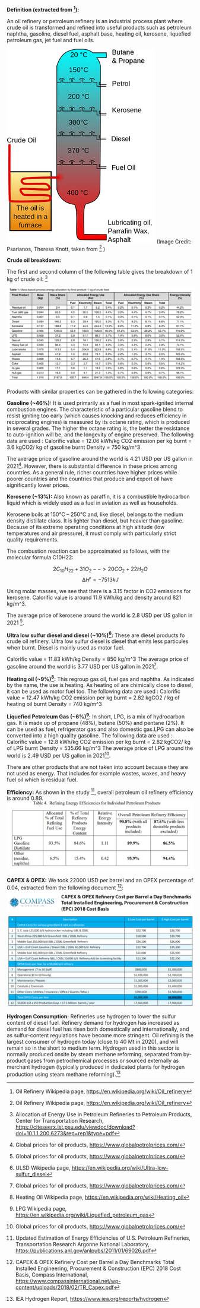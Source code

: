 **Definition (extracted from [^1]):**

An oil refinery or petroleum refinery is an industrial process plant where crude oil is transformed and refined into useful products such as petroleum naphtha, gasoline, diesel fuel, asphalt base, heating oil, kerosene, liquefied petroleum gas, jet fuel and fuel oils.

![](crude_oil_breakdown.PNG)
(Image Credit: Psarianos, Theresa Knott, taken from [^1] )

**Crude oil breakdown:**

The first and second column of the following table gives the breakdown of 1 kg of crude oil: [^2]

![](energy_allocation.PNG)

Products with similar properties can be gathered in the following categories:

**Gasoline (~46%):**
It is used primarily as a fuel in most spark-ignited internal combustion engines. The characteristic of a particular gasoline blend to resist igniting too early (which causes knocking and reduces efficiency in reciprocating engines) is measured by its octane rating, which is produced in several grades. The higher the octane rating is, the better the resistance to auto-ignition will be, and the longevity of engine preserved.
The following data are used :
Calorific value = 12.06 kWh/kg
CO2 emission per kg burnt = 3.6 kgCO2/ kg of gasoline burnt
Density = 750 kg/m^3

The average price of gasoline around the world is 4.21 USD per US gallon in 2021[^3]. However, there is substantial difference in these prices among countries. As a general rule, richer countries have higher prices while poorer countries and the countries that produce and export oil have significantly lower prices.

**Kerosene (~13%):** 
Also known as paraffin, it is a combustible hydrocarbon liquid which is widely used as a fuel in aviation as well as households.

Kerosene boils at 150°C – 250°C and, like diesel, belongs to the medium density distillate class. It is lighter than diesel, but heavier than gasoline. Because of its extreme operating conditions at high altitude (low temperatures and air pressure), it must comply with particularly strict quality requirements.

The combustion reaction can be approximated as follows, with the molecular formula C10H22:

$$2 C_{10}H_{22} + 31 O_2 -->  20 CO_2 + 22 H_2O$$
$$∆H˚ = -7513 kJ$$

Using molar masses, we see that there is a 3.15 factor in CO2 emissions for kerosene. Calorific value is around 11.9 kWh/kg and density around 821 kg/m^3.

The average price of kerosene around the world is 2.8 USD per US gallon in 2021 [^3].

**Ultra low sulfur diesel and diesel (~10%)[^4]:**
These are diesel products fo crude oil refinery. Ultra low sulfur diesel is diesel that emits less particules when burnt. Diesel is mainly used as motor fuel.

Calorific value = 11.83 kWh/kg
Density = 850 kg/m^3
The average price of gasoline around the world is 3.77 USD per US gallon in 2021[^3].

**Heating oil (~9%)[^5]:**
This regroup gas oil, fuel gas and naphtha. As indicated by the name, the use is heating. As heating oil are chimically close to diesel, it can be used as motor fuel too.
The following data are used :
Calorific value = 12.47 kWh/kg
CO2 emission per kg burnt = 2.82 kgCO2 / kg of heating oil burnt
Density = 740 kg/m^3

**Liquefied Petroleum Gas (~6%)[^6]:**
In short, LPG, is a mix of hydrocarbon gas. It is made up of propane (48%), butane (50%) and pentane (2%). It can be used as fuel, refrigerator gas and also domestic gas.LPG can also be converted into a high quality gasoline.
The following data are used :
Calorific value = 12.8 kWh/kg
CO2 emission per kg burnt = 2.82 kgCO2/ kg of LPG burnt
Density = 535.66 kg/m^3
The average price of LPG around the world is 2.49 USD per US gallon in 2021[^3].

There are other products that are not taken into account because they are not used as energy.
That includes for example wastes, waxes, and heavy fuel oil which is residual fuel.

**Efficiency:**
As shown in the study [^7], overall petroleum oil refinery efficiency is around 0.89.
![](Oil_efficiency.PNG)

**CAPEX & OPEX:**
We took 22000 USD per barrel and an OPEX percentage of 0.04, extracted from the following document [^8]:
![](Capex_opex_refinery.PNG)

**Hydrogen Consumption:**
Refineries use hydrogen to lower the sulfur content of diesel fuel. Refinery demand for hydrogen has increased as 
demand for diesel fuel has risen both domestically and internationally, and as sulfur-content regulations have become 
more stringent. Oil refining is the largest consumer of hydrogen today (close to 40 Mt in 2020), and will remain so 
in the short to medium term. Hydrogen used in this sector is normally produced onsite by steam methane reforming, 
separated from by-product gases from petrochemical processes or sourced externally as merchant hydrogen 
(typically produced in dedicated plants for hydrogen production using steam methane reforming).[^9]

[^1]: Oil Refinery Wikipedia page, https://en.wikipedia.org/wiki/Oil_refinery
[^2]: Allocation of Energy Use in Petroleum Refineries to Petroleum Products, Center for Transportation Research, https://citeseerx.ist.psu.edu/viewdoc/download?doi=10.1.1.200.6273&rep=rep1&type=pdf
[^3]: Global prices for oil products, https://www.globalpetrolprices.com/
[^4]: ULSD Wikipedia page, https://en.wikipedia.org/wiki/Ultra-low-sulfur_diesel
[^5]: Heating Oil Wikipedia page, https://en.wikipedia.org/wiki/Heating_oil
[^6]: LPG Wikipedia page, https://en.wikipedia.org/wiki/Liquefied_petroleum_gas
[^7]: Updated Estimation of Energy Efficiencies of U.S. Petroleum Refineries, Transportation Research
Argonne National Laboratory, https://publications.anl.gov/anlpubs/2011/01/69026.pdf
[^8]: CAPEX & OPEX Refinery Cost per Barrel a Day Benchmarks Total Installed Engineering, Procurement & Construction (EPC) 2018 Cost Basis, Compass International, https://www.compassinternational.net/wp-content/uploads/2018/02/TR_Capex.pdf
[^9]: IEA Hydrogen Report, https://www.iea.org/reports/hydrogen